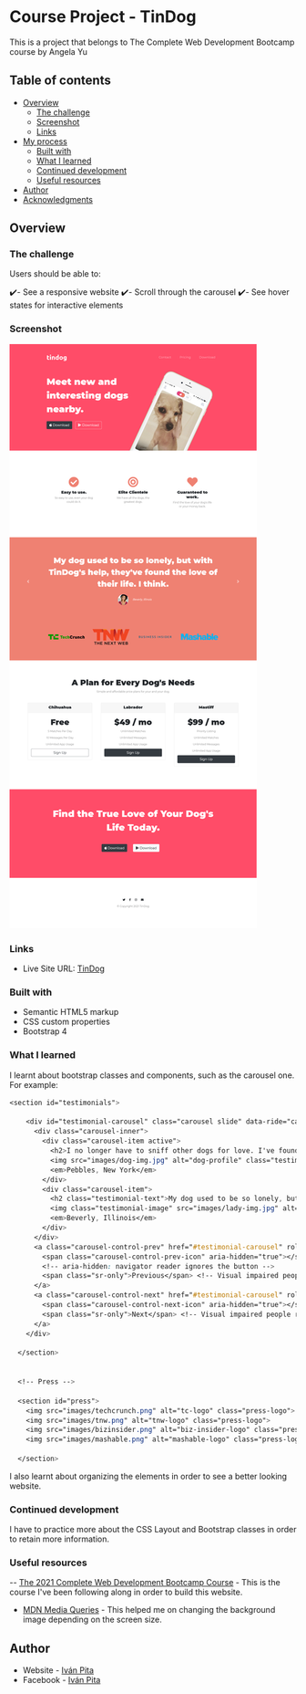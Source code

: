 # Course Project - TinDog
This is a project that belongs to The Complete Web Development Bootcamp course by Angela Yu

## Table of contents

- [Overview](#overview)
  - [The challenge](#the-challenge)
  - [Screenshot](#screenshot)
  - [Links](#links)
- [My process](#my-process)
  - [Built with](#built-with)
  - [What I learned](#what-i-learned)
  - [Continued development](#continued-development)
  - [Useful resources](#useful-resources)
- [Author](#author)
- [Acknowledgments](#acknowledgments)

## Overview

### The challenge

Users should be able to:

✔️- See a responsive website
✔️- Scroll through the carousel
✔️- See hover states for interactive elements

### Screenshot

![](./images/Screenshot.png)


### Links

- Live Site URL: [TinDog](https://tindog-download-page.netlify.app/)

### Built with

- Semantic HTML5 markup
- CSS custom properties
- Bootstrap 4

### What I learned

I learnt about bootstrap classes and components, such as the carousel one. For example:
```css
<section id="testimonials">

    <div id="testimonial-carousel" class="carousel slide" data-ride="carousel">
      <div class="carousel-inner">
        <div class="carousel-item active">
          <h2>I no longer have to sniff other dogs for love. I've found the hottest Corgi on TinDog. Woof.</h2>
          <img src="images/dog-img.jpg" alt="dog-profile" class="testimonial-image">
          <em>Pebbles, New York</em>
        </div>
        <div class="carousel-item">
          <h2 class="testimonial-text">My dog used to be so lonely, but with TinDog's help, they've found the love of their life. I think.</h2>
          <img class="testimonial-image" src="images/lady-img.jpg" alt="lady-profile">
          <em>Beverly, Illinois</em>
        </div>
      </div>
      <a class="carousel-control-prev" href="#testimonial-carousel" role="button" data-slide="prev">
        <span class="carousel-control-prev-icon" aria-hidden="true"></span>
        <!-- aria-hidden: navigator reader ignores the button -->
        <span class="sr-only">Previous</span> <!-- Visual impaired people reading -->
      </a>
      <a class="carousel-control-next" href="#testimonial-carousel" role="button" data-slide="next">
        <span class="carousel-control-next-icon" aria-hidden="true"></span>
        <span class="sr-only">Next</span> <!-- Visual impaired people reading -->
      </a>
    </div>

  </section>


  <!-- Press -->

  <section id="press">
    <img src="images/techcrunch.png" alt="tc-logo" class="press-logo">
    <img src="images/tnw.png" alt="tnw-logo" class="press-logo">
    <img src="images/bizinsider.png" alt="biz-insider-logo" class="press-logo">
    <img src="images/mashable.png" alt="mashable-logo" class="press-logo">

  </section>
```
I also learnt about organizing the elements in order to see a better looking website.

### Continued development

I have to practice more about the CSS Layout and Bootstrap classes in order to retain more information.

### Useful resources

-- [The 2021 Complete Web Development Bootcamp Course](https://www.udemy.com/course/the-complete-web-development-bootcamp/) - This is the course I've been following along in order to build this website.
- [MDN Media Queries](https://developer.mozilla.org/en-US/docs/Web/CSS/Media_Queries/Using_media_queries) - This helped me on changing the background image depending on the screen size.

## Author

- Website - [Iván Pita](https://muzu-u.github.io/cv/)
- Facebook - [Iván Pita](https://www.facebook.com/ivan.pita.unu/)
